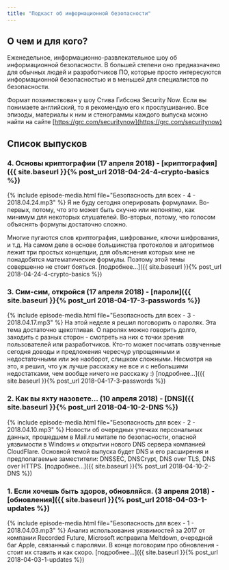 ```yaml
---
title: "Подкаст об информационной безопасности"
---
```

## О чем и для кого?
Еженедельное, информационно-развлекательное шоу об информационной безопасности. В большей степени оно предназначено для обычных людей и разработчиков ПО, которые просто интересуются информационной безопасностью и в меньшей для специалистов по безопасности.

Формат позаимствован у шоу Стива Гибсона Security Now. Если вы понимаете английский, то я рекомендую его к прослушиванию. Все эпизоды, материалы к ним и стенограммы каждого выпуска можно найти на сайте [https://grc.com/securitynow](https://grc.com/securitynow)

## Список выпусков

### 4. Основы криптографии (17 апреля 2018) - [криптография]({{ site.baseurl }}{% post_url 2018-04-24-4-crypto-basics %})
{% include episode-media.html file="Безопасность для всех - 4 - 2018.04.24.mp3" %}
Я не буду сегодня оперировать формулами. Во-первых, потому, что это может быть скучно или непонятно, как минимум для некоторых слушателей. Во-вторых, потому, что голосом объяснять формулы достаточно сложно.

Многие пугаются слов криптография, шифрование, ключи шифрования, и т.д. На самом деле в основе большинства протоколов и алгоритмов лежит три простых концепции, для объяснения которых мне не понадобятся математические формулы. Поэтому этой темы совершенно не стоит бояться.
[подробнее...]({{ site.baseurl }}{% post_url 2018-04-24-4-crypto-basics %})

### 3. Сим-сим, откройся (17 апреля 2018) - [пароли]({{ site.baseurl }}{% post_url 2018-04-17-3-passwords %})
{% include episode-media.html file="Безопасность для всех - 3 - 2018.04.17.mp3" %}
На этой неделе я решил поговорить о паролях. Эта тема достаточно щекотливая. О паролях можно говорить долго, заходить с разных сторон - смотреть на них с точки зрения пользователей или разработчиков. Кто-то может посчитать озвученные сегодня доводы и предложения чересчур упрощенными и недостаточными или же наоборот, слишком сложными.
Несмотря на это, я решил, что уж лучше расскажу не все и с небольшими недостатками, чем вообще ничего не расскажу :)
[подробнее...]({{ site.baseurl }}{% post_url 2018-04-17-3-passwords %})


### 2. Как вы яхту назовете... (10 апреля 2018) - [DNS]({{ site.baseurl }}{% post_url 2018-04-10-2-DNS %})
{% include episode-media.html file="Безопасность для всех - 2 - 2018.04.10.mp3" %}
Новости об очередных утечках персональных данных, прошедшем в Mail.ru митапе по безопасности, опасной уязвимости в Windows и открытии нового DNS сервера компанией CloudFlare. Основной темой выпуска будет DNS и его расширения и предполагаемые заместители: DNSSEC, DNSCrypt, DNS over TLS, DNS over HTTPS.
[подробнее...]({{ site.baseurl }}{% post_url 2018-04-10-2-DNS %})


### 1. Если хочешь быть здоров, обновляйся. (3 апреля 2018) - [обновления]({{ site.baseurl }}{% post_url 2018-04-03-1-updates %})
{% include episode-media.html file="Безопасность для всех - 1 - 2018.04.03.mp3" %}
Анализ использования уязвимостей за 2017 от компании Recorded Future,
Microsoft исправила Meltdown, очередной баг Apple, связанный с паролями. В конце поговорим про обновления - стоит их ставить и как скоро.
[подробнее...]({{ site.baseurl }}{% post_url 2018-04-03-1-updates %})
